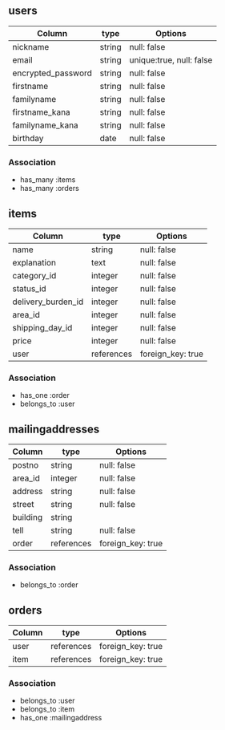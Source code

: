 
## users

| Column             | type      | Options                 | 
| ------------------ | --------- | ----------------------- | 
| nickname           | string    | null: false             | 
| email              | string    | unique:true, null: false| 
| encrypted_password | string    | null: false             | 
| firstname          | string    | null: false             | 
| familyname         | string    | null: false             | 
| firstname_kana     | string    | null: false             | 
| familyname_kana    | string    | null: false             | 
| birthday           | date      | null: false             | 

### Association
- has_many :items
- has_many :orders


## items

| Column             | type           | Options          | 
| ------------------ | -------------- | ---------------- | 
| name               | string         | null: false      | 
| explanation        | text           | null: false      | 
| category_id        | integer        | null: false      | 
| status_id          | integer        | null: false      | 
| delivery_burden_id | integer        | null: false      | 
| area_id            | integer        | null: false      | 
| shipping_day_id    | integer        | null: false      |
| price              | integer        | null: false      | 
| user               | references     | foreign_key: true| 

### Association
- has_one :order
- belongs_to :user


## mailingaddresses

| Column      | type       | Options           | 
| ----------- | ---------- | ----------------- | 
| postno      | string     | null: false       | 
| area_id     | integer    | null: false       | 
| address     | string     | null: false       | 
| street      | string     | null: false       | 
| building    | string     |                   | 
| tell        | string     | null: false       | 
| order       | references | foreign_key: true | 

### Association
- belongs_to :order



## orders

| Column              | type       | Options           | 
| ------------------- | ---------- | ----------------- | 
| user                | references | foreign_key: true | 
| item                | references | foreign_key: true |

### Association
- belongs_to :user
- belongs_to :item
- has_one :mailingaddress